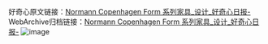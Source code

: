 好奇心原文链接：[Normann Copenhagen Form 系列家具_设计_好奇心日报-](https://www.qdaily.com/articles/5382.html)
WebArchive归档链接：[Normann Copenhagen Form 系列家具_设计_好奇心日报-](http://web.archive.org/web/20190623164651/https://www.qdaily.com/articles/5382.html)
![image](http://ww3.sinaimg.cn/large/007d5XDply1g3wgzrixw0j30u038cdwz)